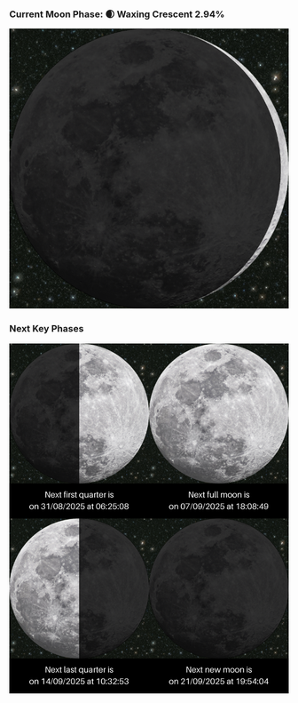 ### Current Moon Phase: 🌒 Waxing Crescent 2.94%
![Moon Phase](moonphase.png)
### Next Key Phases
![Gallery](gallery.png)